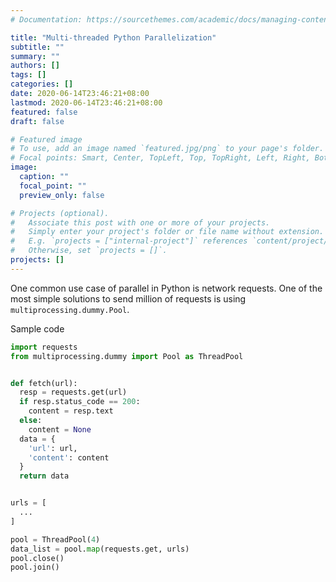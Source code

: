 ```yaml
---
# Documentation: https://sourcethemes.com/academic/docs/managing-content/

title: "Multi-threaded Python Parallelization"
subtitle: ""
summary: ""
authors: []
tags: []
categories: []
date: 2020-06-14T23:46:21+08:00
lastmod: 2020-06-14T23:46:21+08:00
featured: false
draft: false

# Featured image
# To use, add an image named `featured.jpg/png` to your page's folder.
# Focal points: Smart, Center, TopLeft, Top, TopRight, Left, Right, BottomLeft, Bottom, BottomRight.
image:
  caption: ""
  focal_point: ""
  preview_only: false

# Projects (optional).
#   Associate this post with one or more of your projects.
#   Simply enter your project's folder or file name without extension.
#   E.g. `projects = ["internal-project"]` references `content/project/deep-learning/index.md`.
#   Otherwise, set `projects = []`.
projects: []
---
```


One common use case of parallel in Python is network requests. One of the most simple solutions to send million of requests is using `multiprocessing.dummy.Pool`.

Sample code

```python
import requests
from multiprocessing.dummy import Pool as ThreadPool


def fetch(url):
  resp = requests.get(url)
  if resp.status_code == 200:
    content = resp.text
  else:
    content = None
  data = {
    'url': url,
    'content': content
  }
  return data


urls = [
  ...
]

pool = ThreadPool(4)
data_list = pool.map(requests.get, urls)
pool.close()
pool.join()
```